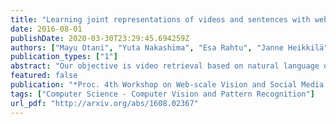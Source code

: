 ```yaml
---
title: "Learning joint representations of videos and sentences with web image search"
date: 2016-08-01
publishDate: 2020-03-30T23:29:45.694259Z
authors: ["Mayu Otani", "Yuta Nakashima", "Esa Rahtu", "Janne Heikkilä", "Naokazu Yokoya"]
publication_types: ["1"]
abstract: "Our objective is video retrieval based on natural language queries. In addition, we consider the analogous problem of retrieving sentences or generating descriptions given an input video. Recent work has addressed the problem by embedding visual and textual inputs into a common space where semantic similarities correlate to distances. We also adopt the embedding approach, and make the following contributions: First, we utilize web image search in sentence embedding process to disambiguate fine-grained visual concepts. Second, we propose embedding models for sentence, image, and video inputs whose parameters are learned simultaneously. Finally, we show how the proposed model can be applied to description generation. Overall, we observe a clear improvement over the state-of-the-art methods in the video and sentence retrieval tasks. In description generation, the performance level is comparable to the current state-of-the-art, although our embeddings were trained for the retrieval tasks."
featured: false
publication: "*Proc. 4th Workshop on Web-scale Vision and Social Media (VSM) at ECCV*"
tags: ["Computer Science - Computer Vision and Pattern Recognition"]
url_pdf: "http://arxiv.org/abs/1608.02367"
---
```


